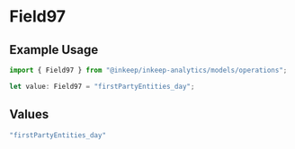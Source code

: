 # Field97

## Example Usage

```typescript
import { Field97 } from "@inkeep/inkeep-analytics/models/operations";

let value: Field97 = "firstPartyEntities_day";
```

## Values

```typescript
"firstPartyEntities_day"
```